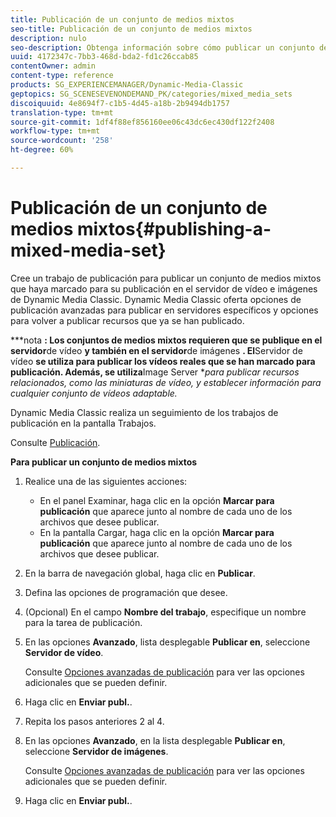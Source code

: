 ```yaml
---
title: Publicación de un conjunto de medios mixtos
seo-title: Publicación de un conjunto de medios mixtos
description: nulo
seo-description: Obtenga información sobre cómo publicar un conjunto de medios mixtos.
uuid: 4172347c-7bb3-468d-bda2-fd1c26ccab85
contentOwner: admin
content-type: reference
products: SG_EXPERIENCEMANAGER/Dynamic-Media-Classic
geptopics: SG_SCENESEVENONDEMAND_PK/categories/mixed_media_sets
discoiquuid: 4e8694f7-c1b5-4d45-a18b-2b9494db1757
translation-type: tm+mt
source-git-commit: 1df4f88ef856160ee06c43dc6ec430df122f2408
workflow-type: tm+mt
source-wordcount: '258'
ht-degree: 60%

---
```



# Publicación de un conjunto de medios mixtos{#publishing-a-mixed-media-set}

Cree un trabajo de publicación para publicar un conjunto de medios mixtos que haya marcado para su publicación en el servidor de vídeo e imágenes de Dynamic Media Classic. Dynamic Media Classic oferta opciones de publicación avanzadas para publicar en servidores específicos y opciones para volver a publicar recursos que ya se han publicado.

***nota **: Los conjuntos de medios mixtos requieren que se publique en el servidor**de vídeo **y también en el servidor**de imágenes **. El**Servidor de vídeo **se utiliza para publicar los vídeos reales que se han marcado para publicación. Además, se utiliza**Image Server **para publicar recursos relacionados, como las miniaturas de vídeo, y establecer información para cualquier conjunto de vídeos adaptable.*

Dynamic Media Classic realiza un seguimiento de los trabajos de publicación en la pantalla Trabajos.

Consulte [Publicación](publishing-files.md#publishing_files).

<!-- 

Comment Type: remark
Last Modified By: unknown unknown 
Last Modified Date: 

<p>RB: Updated the following steps as per Cynthia email, 11/9/2012, added 11/12/2012</p>

 -->

**Para publicar un conjunto de medios mixtos**

1. Realice una de las siguientes acciones:

   * En el panel Examinar, haga clic en la opción **Marcar para publicación**  que aparece junto al nombre de cada uno de los archivos que desee publicar.
   * En la pantalla Cargar, haga clic en la opción **Marcar para publicación**  que aparece junto al nombre de cada uno de los archivos que desee publicar.

1. En la barra de navegación global, haga clic en **Publicar**.
1. Defina las opciones de programación que desee.
1. (Opcional) En el campo **Nombre del trabajo**, especifique un nombre para la tarea de publicación.
1. En las opciones **Avanzado**, lista desplegable **Publicar en**, seleccione **Servidor de vídeo**.

   Consulte [Opciones avanzadas de publicación](publishing-files.md#advanced_publish_options) para ver las opciones adicionales que se pueden definir.

1. Haga clic en **Enviar publ.**.
1. Repita los pasos anteriores 2 al 4.
1. En las opciones **Avanzado**, en la lista desplegable **Publicar en**, seleccione **Servidor de imágenes**.

   Consulte [Opciones avanzadas de publicación](publishing-files.md#advanced_publish_options) para ver las opciones adicionales que se pueden definir.

1. Haga clic en **Enviar publ.**.

